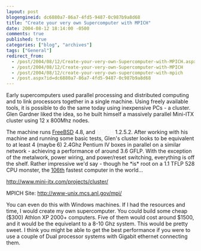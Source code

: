 ```yaml
---
layout: post
blogengineid: dc6880a7-86a7-4fd5-9487-0c987b9a8d68
title: "Create your very own Supercomputer with MPICH"
date: 2004-08-12 18:14:00 -0500
comments: true
published: true
categories: ["blog", "archives"]
tags: ["General"]
redirect_from: 
  - /post/2004/08/12/Create-your-very-own-Supercomputer-with-MPICH.aspx
  - /post/2004/08/12/Create-your-very-own-Supercomputer-with-MPICH
  - /post/2004/08/12/create-your-very-own-supercomputer-with-mpich
  - /post.aspx?id=dc6880a7-86a7-4fd5-9487-0c987b9a8d68
---
```


<P class=story1>Early supercomputers used parallel processing and distributed computing and to link processors together in a single machine. Using freely available tools, it is possible to do the same today using inexpensive PCs - a cluster. Glen Gardner liked the idea, so he built himself a massively parallel Mini-ITX cluster using 12 x 800Mhz nodes.
<P class=story1>The machine runs <A href="http://www.mini-itx.com/link.asp?site=www.freebsd.org" target=_blank><FONT>FreeBSD</FONT></A> 4.8, and <A style="COLOR: #eeeeee" href="http://www.mini-itx.com/link.asp?site=www-unix.mcs.anl.gov/mpi" target=_blank><FONT>MPICH</FONT></A> 1.2.5.2. After working with his machine and running some basic tests, Glen's cluster looks to be equivalent to at least 4 (maybe 6) 2.4Ghz Pentium IV boxes in parallel on a similar network - achieving a performance of around 3.6 GFLP. With the exception of the metalwork, power wiring, and power/reset switching, everything is off the shelf. Rather impressive we'd say - though he *is* root on a 1.1 TFLP 528 CPU monster, the<FONT> </FONT><A href="http://www.mini-itx.com/link.asp?site=www.top500.org/list/2003/11/" target=_blank><FONT>106th</FONT></A> fastest computer in the world... 

<A href="http://www.mini-itx.com/projects/cluster/">http://www.mini-itx.com/projects/cluster/</A>

MPICH Site: <A href="http://www-unix.mcs.anl.gov/mpi/">http://www-unix.mcs.anl.gov/mpi/</A>

You can even do this with Windows machines. If I had the resources and time, I would create my own supercomputer. You could build some cheap ($300) Athlon XP 2000+ computers. Five of them would cost around $1500, and it would be the equivelant to a 8-10 Ghz system. This would be pretty sweet. I think you might be able to get the best performance if you were to use a couple of Dual processor systems with Gigabit ethernet connecting them.
